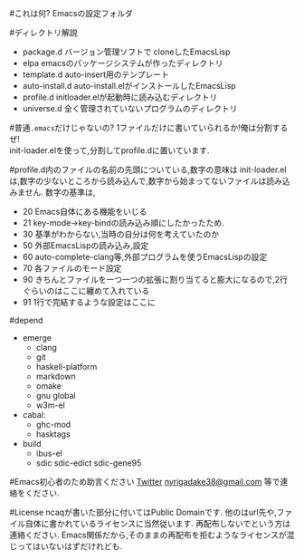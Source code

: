 #これは何?
Emacsの設定フォルダ

#ディレクトリ解説
+ package.d バージョン管理ソフトで cloneしたEmacsLisp
+ elpa emacsのパッケージシステムが作ったディレクトリ
+ template.d auto-insert用のテンプレート
+ auto-install.d auto-install.elがインストールしたEmacsLisp
+ profile.d initloader.elが起動時に読み込むディレクトリ
+ universe.d 全く管理されていないプログラムのディレクトリ

#普通`.emacs`だけじゃないの?
1ファイルだけに書いていられるか!俺は分割するぜ!  
init-loader.elを使って,分割してprofile.dに置いています.

#profile.d内のファイルの名前の先頭についている,数字の意味は
init-loader.elは,数字の少ないところから読み込んで,数字から始まってないファイルは読み込みません.
数字の基準は,

* 20 Emacs自体にある機能をいじる
* 21 key-mode->key-bindの読み込み順にしたかったため.
* 30 基準がわからない,当時の自分は何を考えていたのか
* 50 外部EmacsLispの読み込み,設定
* 60 auto-complete-clang等,外部プログラムを使うEmacsLispの設定
* 70 各ファイルのモード設定
* 90 きちんとファイルを一つ一つの拡張に割り当てると膨大になるので,2行ぐらいのはここに纏めて入れている
* 91 1行で完結するような設定はここに

#depend
* emerge
  * clang
  * git
  * haskell-platform
  * markdown
  * omake
  * gnu global
  * w3m-el  
* cabal:
  * ghc-mod
  * hasktags
* build
  * ibus-el
  * sdic sdic-edict sdic-gene95

#Emacs初心者のため助言ください
[Twitter](https://twitter.com/ncaq)
<nyrigadake38@gmail.com>
等で連絡をください.

#License
ncaqが書いた部分に付いてはPublic Domainです.
他のはurl先や,ファイル自体に書かれているライセンスに当然従います.
再配布しないでという方は連絡ください.
Emacs関係だから,そのままの再配布を拒むようなライセンスが混じってはいないはずだけれども.
